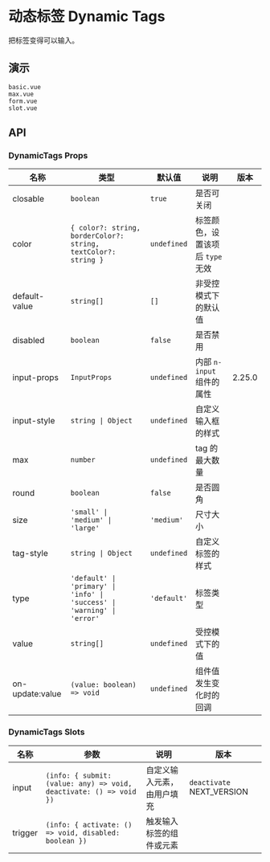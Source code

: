 # 动态标签 Dynamic Tags

把标签变得可以输入。

## 演示

```demo
basic.vue
max.vue
form.vue
slot.vue
```

## API

### DynamicTags Props

| 名称 | 类型 | 默认值 | 说明 | 版本 |
| --- | --- | --- | --- | --- |
| closable | `boolean` | `true` | 是否可关闭 |  |
| color | `{ color?: string, borderColor?: string, textColor?: string }` | `undefined` | 标签颜色，设置该项后 `type` 无效 |  |
| default-value | `string[]` | `[]` | 非受控模式下的默认值 |  |
| disabled | `boolean` | `false` | 是否禁用 |  |
| input-props | `InputProps` | `undefined` | 内部 `n-input` 组件的属性 | 2.25.0 |
| input-style | `string \| Object` | `undefined` | 自定义输入框的样式 |  |
| max | `number` | `undefined` | tag 的最大数量 |  |
| round | `boolean` | `false` | 是否圆角 |  |
| size | `'small' \| 'medium' \| 'large'` | `'medium'` | 尺寸大小 |  |
| tag-style | `string \| Object` | `undefined` | 自定义标签的样式 |  |
| type | `'default' \| 'primary' \| 'info' \| 'success' \| 'warning' \| 'error'` | `'default'` | 标签类型 |  |
| value | `string[]` | `undefined` | 受控模式下的值 |  |
| on-update:value | `(value: boolean) => void` | `undefined` | 组件值发生变化时的回调 |  |

### DynamicTags Slots

| 名称 | 参数 | 说明 | 版本 |
| --- | --- | --- | --- |
| input | `(info: { submit: (value: any) => void, deactivate: () => void })` | 自定义输入元素，由用户填充 | `deactivate` NEXT_VERSION |
| trigger | `(info: { activate: () => void, disabled: boolean })` | 触发输入标签的组件或元素 |  |
